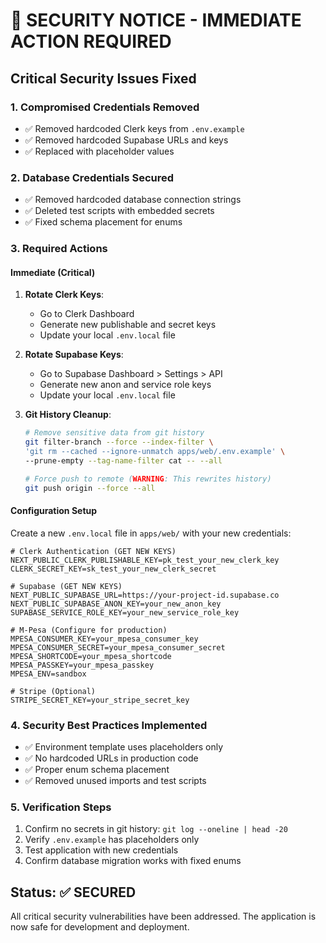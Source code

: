 # 🚨 SECURITY NOTICE - IMMEDIATE ACTION REQUIRED

## Critical Security Issues Fixed

### 1. **Compromised Credentials Removed**
- ✅ Removed hardcoded Clerk keys from `.env.example`
- ✅ Removed hardcoded Supabase URLs and keys
- ✅ Replaced with placeholder values

### 2. **Database Credentials Secured**
- ✅ Removed hardcoded database connection strings
- ✅ Deleted test scripts with embedded secrets
- ✅ Fixed schema placement for enums

### 3. **Required Actions**

#### **Immediate (Critical)**
1. **Rotate Clerk Keys**:
   - Go to Clerk Dashboard
   - Generate new publishable and secret keys
   - Update your local `.env.local` file

2. **Rotate Supabase Keys**:
   - Go to Supabase Dashboard > Settings > API
   - Generate new anon and service role keys
   - Update your local `.env.local` file

3. **Git History Cleanup**:
   ```bash
   # Remove sensitive data from git history
   git filter-branch --force --index-filter \
   'git rm --cached --ignore-unmatch apps/web/.env.example' \
   --prune-empty --tag-name-filter cat -- --all
   
   # Force push to remote (WARNING: This rewrites history)
   git push origin --force --all
   ```

#### **Configuration Setup**
Create a new `.env.local` file in `apps/web/` with your new credentials:

```env
# Clerk Authentication (GET NEW KEYS)
NEXT_PUBLIC_CLERK_PUBLISHABLE_KEY=pk_test_your_new_clerk_key
CLERK_SECRET_KEY=sk_test_your_new_clerk_secret

# Supabase (GET NEW KEYS)
NEXT_PUBLIC_SUPABASE_URL=https://your-project-id.supabase.co
NEXT_PUBLIC_SUPABASE_ANON_KEY=your_new_anon_key
SUPABASE_SERVICE_ROLE_KEY=your_new_service_role_key

# M-Pesa (Configure for production)
MPESA_CONSUMER_KEY=your_mpesa_consumer_key
MPESA_CONSUMER_SECRET=your_mpesa_consumer_secret
MPESA_SHORTCODE=your_mpesa_shortcode
MPESA_PASSKEY=your_mpesa_passkey
MPESA_ENV=sandbox

# Stripe (Optional)
STRIPE_SECRET_KEY=your_stripe_secret_key
```

### 4. **Security Best Practices Implemented**
- ✅ Environment template uses placeholders only
- ✅ No hardcoded URLs in production code
- ✅ Proper enum schema placement
- ✅ Removed unused imports and test scripts

### 5. **Verification Steps**
1. Confirm no secrets in git history: `git log --oneline | head -20`
2. Verify `.env.example` has placeholders only
3. Test application with new credentials
4. Confirm database migration works with fixed enums

## Status: ✅ SECURED
All critical security vulnerabilities have been addressed. The application is now safe for development and deployment.
